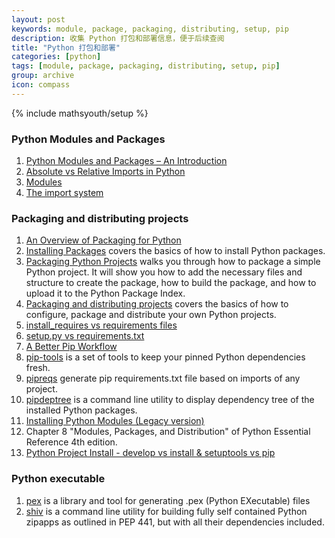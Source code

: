```yaml
---
layout: post
keywords: module, package, packaging, distributing, setup, pip
description: 收集 Python 打包和部署信息，便于后续查阅
title: "Python 打包和部署"
categories: [python]
tags: [module, package, packaging, distributing, setup, pip]
group: archive
icon: compass
---
```

{% include mathsyouth/setup %}


### Python Modules and Packages

1. [Python Modules and Packages – An Introduction](https://realpython.com/python-modules-packages/)
1. [Absolute vs Relative Imports in Python](https://realpython.com/absolute-vs-relative-python-imports/)
1. [Modules](https://docs.python.org/3/tutorial/modules.html)
1. [The import system](https://docs.python.org/3/reference/import.html)


### Packaging and distributing projects

1. [An Overview of Packaging for Python](https://packaging.python.org/overview/)
1. [Installing Packages](https://packaging.python.org/tutorials/installing-packages/) covers the basics of how to install Python packages.
1. [Packaging Python Projects](https://packaging.python.org/tutorials/packaging-projects/) walks you through how to package a simple Python project. It will show you how to add the necessary files and structure to create the package, how to build the package, and how to upload it to the Python Package Index.
1. [Packaging and distributing projects](https://packaging.python.org/guides/distributing-packages-using-setuptools/) covers the basics of how to configure, package and distribute your own Python projects.
1. [install_requires vs requirements files](https://packaging.python.org/discussions/install-requires-vs-requirements/#install-requires-vs-requirements-files)
1. [setup.py vs requirements.txt](https://caremad.io/posts/2013/07/setup-vs-requirement/)
1. [A Better Pip Workflow](https://kenreitz.org/essays/a-better-pip-workflow)
1. [pip-tools](https://github.com/jazzband/pip-tools) is a set of tools to keep your pinned Python dependencies fresh.
1. [pipreqs](https://github.com/bndr/pipreqs) generate pip requirements.txt file based on imports of any project.
1. [pipdeptree](https://github.com/naiquevin/pipdeptree) is a command line utility to display dependency tree of the installed Python packages.
1. [Installing Python Modules (Legacy version)](https://docs.python.org/3/install/)
1. Chapter 8 "Modules, Packages, and Distribution" of Python Essential Reference 4th edition.
1. [Python Project Install - develop vs install & setuptools vs pip](http://naoko.github.io/your-project-install-pip-setup/)


### Python executable

1. [pex](https://github.com/pantsbuild/pex) is a library and tool for generating .pex (Python EXecutable) files
1. [shiv](https://github.com/linkedin/shiv) is a command line utility for building fully self contained Python zipapps as outlined in PEP 441, but with all their dependencies included.

